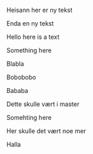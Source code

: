 Heisann her er ny tekst

Enda en ny tekst

Hello here is a text

Something here

Blabla

Bobobobo

Bababa

Dette skulle vært i master

Somehting here

Her skulle det vært noe mer

Halla
